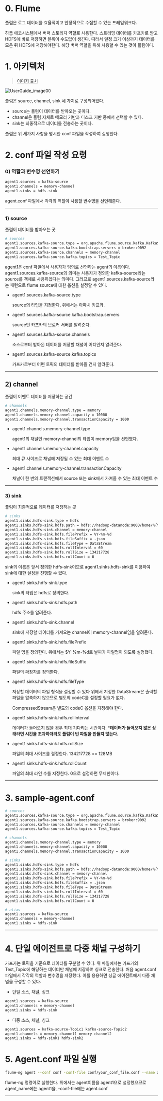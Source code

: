 # 0. Flume
플럼은 로그 데이터를 효율적이고 안정적으로 수집할 수 있는 프레임워크다.

하둡 에코시스템에서 버퍼 스토리지 역할로 사용한다. 스트리밍 데이터를 카프카로 받고 HDFS에 바로 저장하면 블록이 수도없이 생긴다. 따라서 일정 크기 이상까지 데이터를 모은 뒤 HDFS에 저장해야한다. 해당 버퍼 역할을 위해 사용할 수 있는 것이 플럼이다.

# 1. 아키텍처

> [이미지 출처](https://flume.apache.org/FlumeUserGuide.html)

![UserGuide_image00](https://user-images.githubusercontent.com/54028026/130549810-1ab56aba-977d-406e-bd5b-5905e15d7151.png)

플럼은 source, channel, sink 세 가지로 구성되어있다.

- source는 플럼이 데이터를 받아오는 곳이다.
- channel은 플럼 자체로 메모리 기반과 디스크 기반 중에서 선택할 수 있다.
- sink는 최종적으로 데이터를 전송하는 곳이다. 

플럼은 위 세가지 사항을 명시한 conf 파일을 작성하여 실행한다.


# 2. conf 파일 작성 요령

### 0) 역할과 변수명 선언하기
```bash
agent1.sources = kafka-source
agent1.channels = memory-channel
agent1.sinks = hdfs-sink
```
agent.conf 파일에서 각각의 역할이 사용할 변수명을 선언해준다.

---

### 1) source
플럼이 데이터를 받아오는 곳

```bash
# sources
agent1.sources.kafka-source.type = org.apache.flume.source.kafka.KafkaSource
agent1.sources.kafka-source.kafka.bootstrap.servers = broker:9092 
agent1.sources.kafka-source.channels = memory-channel
agent1.sources.kafka-source.kafka.topics = Test_Topic
```

agent1은 conf 파일에서 사용자가 임의로 선언하는 agent의 이름이다. agent1.sources.kafka-source의 의미는 사용자가 정의한 kafka-source라는 source를 객체로 사용하겠다는 의미다. 그러므로 agent1.sources.kafka-source라는 패턴으로 flume source에 대한 옵션을 설정할 수 있다.

- agent1.sources.kafka-source.type

    source의 타입을 지정한다. 위에서는 아파치 카프카.

- agent1.sources.kafka-source.kafka.bootstrap.servers

    source인 카프카의 브로커 서버를 알려준다.

- agent1.sources.kafka-source.channels

    소스로부터 받아온 데이터를 저장할 채널이 어디인지 알려준다.

- agent1.sources.kafka-source.kafka.topics

    카프카로부터 어떤 토픽의 데이터를 받아올 건지 알려준다.

---

## 2) channel

플럼이 이벤트 데이터를 저장하는 공간

```bash
# channels
agent1.channels.memory-channel.type = memory
agent1.channels.memory-channel.capacity = 10000
agent1.channels.memory-channel.transactionCapacity = 1000
```

- agent1.channels.memory-channel.type

    agent1의 채널인 memory-channel의 타입이 memory임을 선언했다.

- agent1.channels.memory-channel.capacity

     최대 큐 사이즈로 채널에 저장될 수 있는 최대 이벤트 수

- agent1.channels.memory-channel.transactionCapacity

    채널이 한 번의 트랜잭션에서 source 또는 sink에서 가져올 수 있는 최대 이벤트 수

---

### 3) sink

플럼이 최종적으로 데이터를 저장하는 곳

```bash
# sinks
agent1.sinks.hdfs-sink.type = hdfs
agent1.sinks.hdfs-sink.hdfs.path = hdfs://hadoop-datanode:9000/home/%{topic}
agent1.sinks.hdfs-sink.channel = memory-channel
agent1.sinks.hdfs-sink.hdfs.filePrefix = %Y-%m-%d
agent1.sinks.hdfs-sink.hdfs.fileSuffix = .json
agent1.sinks.hdfs-sink.hdfs.fileType = DataStream
agent1.sinks.hdfs-sink.hdfs.rollInterval = 60
agent1.sinks.hdfs-sink.hdfs.rollSize = 134217728
agent1.sinks.hdfs-sink.hdfs.rollCount = 0
```

sink의 이름은 앞서 정의한 hdfs-sink이므로 agent1.sinks.hdfs-sink를 이용하여 sink에 대한 설정을 진행할 수 있다.

- agent1.sinks.hdfs-sink.type

    sink의 타입은 hdfs로 정의한다.

- agent1.sinks.hdfs-sink.hdfs.path

    hdfs 주소를 알려준다.

- agent1.sinks.hdfs-sink.channel

    sink에 저장할 데이터를 가져오는 channel이 memory-channel임을 알려준다.

- agent1.sinks.hdfs-sink.hdfs.filePrefix

    파일 명을 정의한다. 위에서는 $Y-%m-%d로 날짜가 파일명이 되도록 설정했다.

- agent1.sinks.hdfs-sink.hdfs.fileSuffix

   파일의 확장자를 정의한다.

- agent1.sinks.hdfs-sink.hdfs.fileType

    저장할 데이터의 파일 형식을 설정할 수 있다 위에서 지정한 DataStream은 출력할 파일을 압축하지 않으므로 별도의 codeC를 설정할 필요가 없다. 

    CompressedStream은 별도의 codeC 옵션을 지정해야 한다.

    

- agent1.sinks.hdfs-sink.hdfs.rollInterval

    데이터가 들어오지 않을 경우 최대 기다리는 시간이다. ***데이터가 들어오지 않은 상태라면 시간을 초과하더라도 플럼이 빈 파일을 만들지 않는다.**

- agent1.sinks.hdfs-sink.hdfs.rollSize

   파일의 최대 사이즈를 결정한다.  134217728 == 128MB 

- agent1.sinks.hdfs-sink.hdfs.rollCount

    파일의 최대 라인 수를 지정한다. 0으로 설정하면 무제한이다.

---

# 3. sample-agent.conf

```bash
# sources
agent1.sources.kafka-source.type = org.apache.flume.source.kafka.KafkaSource
agent1.sources.kafka-source.kafka.bootstrap.servers = broker:9092
agent1.sources.kafka-source.channels = memory-channel
agent1.sources.kafka-source.kafka.topics = Test_Topic

# channels
agent1.channels.memory-channel.type = memory
agent1.channels.memory-channel.capacity = 10000
agent1.channels.memory-channel.transactionCapacity = 1000

# sinks
agent1.sinks.hdfs-sink.type = hdfs
agent1.sinks.hdfs-sink.hdfs.path = hdfs://hadoop-datanode:9000/home/%{topic}/
agent1.sinks.hdfs-sink.channel = memory-channel
agent1.sinks.hdfs-sink.hdfs.filePrefix = %Y-%m-%d
agent1.sinks.hdfs-sink.hdfs.fileSuffix = .json
agent1.sinks.hdfs-sink.hdfs.fileType = DataStream
agent1.sinks.hdfs-sink.hdfs.rollInterval = 60
agent1.sinks.hdfs-sink.hdfs.rollSize = 134217728
agent1.sinks.hdfs-sink.hdfs.rollCount = 0

# alias
agent1.sources = kafka-source
agent1.channels = memory-channel
agent1.sinks = hdfs-sink
```

---

# 4. 단일 에이전트로 다중 채널 구성하기

카프카는 토픽을 기준으로 데이터를 구분할 수 있다. 위 파일에서는 카프카의 Test_Topic에 해당하는 데이터만 채널에 저장하여 싱크로 전송한다. 
처음 agent.conf 파일에서 각각의 역할과 변수명을 저장했다. 이를 응용하면 싱글 에이전트에서 다중 채널을 구성할 수 있다.

- 단일 소스, 채널, 싱크

```bash
agent1.sources = kafka-source
agent1.channels = memory-channel
agent1.sinks = hdfs-sink
```

- 다중 소스, 채널, 싱크

```bash
agent1.sources = kafka-source-Topic1 kafka-source-Topic2
agent1.channels = memory-channel1 memory-channel2
agent1.sinks = hdfs-sink1 hdfs-sink2
```

# 5. Agent.conf 파일 실행
```bash
flume-ng agent --conf conf -conf-file conf/your_conf_file.conf --name agent_name
```
flume-ng 명령어로 실행한다. 위에서는 agent이름을 agent1으로 설정했으므로 agent_name에는 agent1을, -conf-file에는 agent.conf 

---
  
